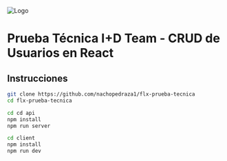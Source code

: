 ![Logo](https://flexxus.com.ar/wp-content/uploads/elementor/thumbs/logo-flexxus-header-pv8liah8khv6xfynvz03so9v98sk2tr50hts9we7dk.png)
# Prueba Técnica I+D Team - CRUD de Usuarios en React

## Instrucciones

```bash
git clone https://github.com/nachopedraza1/flx-prueba-tecnica
cd flx-prueba-tecnica

cd cd api
npm install
npm run server

cd client
npm install
npm run dev
```
